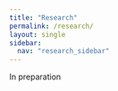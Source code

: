 ```yaml
---
title: "Research"
permalink: /research/
layout: single
sidebar:
  nav: "research_sidebar"
---
```



In preparation

